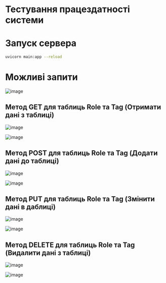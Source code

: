 # Тестування працездатності системи

# Запуск сервера
```bash
uvicorn main:app --reload
```
# Можливі запити
![image](https://github.com/user-attachments/assets/aab09083-4cf4-4337-bde4-5ff6cd671b81)


## Метод GET для таблиць Role та Tag (Отримати дані з таблиці)
![image](https://github.com/user-attachments/assets/bde16978-7ed5-4920-8d21-624350db8bfe)

![image](https://github.com/user-attachments/assets/6727d4c4-0b17-4b4b-bf98-99d1de559c63)

## Метод POST для таблиць Role та Tag (Додати дані до таблиці)
![image](https://github.com/user-attachments/assets/9a8831bb-e6c3-417a-bb82-df63beec8568)

![image](https://github.com/user-attachments/assets/9e409fa7-633c-4769-93cc-97568ef49022)

## Метод PUT для таблиць Role та Tag (Змінити дані в даблиці)
![image](https://github.com/user-attachments/assets/6e182563-6b90-4c8a-86da-966b5d1ca1ec)

![image](https://github.com/user-attachments/assets/07d9a476-9765-43cb-b29d-16e0022c05a2)

## Метод DELETE для таблиць Role та Tag (Видалити дані з таблиці)
![image](https://github.com/user-attachments/assets/738108ee-f8c5-4863-ab75-173ac7127506)

![image](https://github.com/user-attachments/assets/e3a52c67-9de8-40f8-992d-a1ed36075283)

